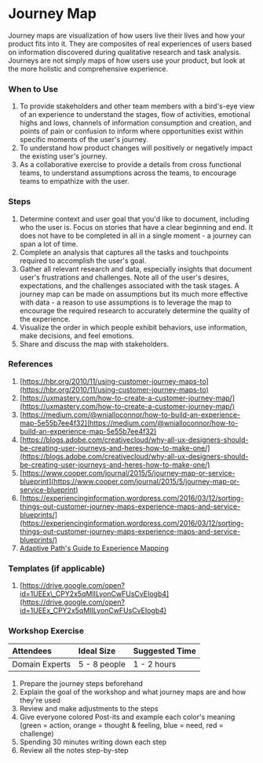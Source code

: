 # Journey Map

Journey maps are visualization of how users live their lives and how your product fits into it. They are composites of real experiences of users based on information discovered during qualitative research and task analysis. Journeys are not simply maps of how users use your product, but look at the more holistic and comprehensive experience.

### When to Use

1. To provide stakeholders and other team members with a bird's-eye view of an experience to understand the stages, flow of activities, emotional highs and lows, channels of information consumption and creation, and points of pain or confusion to inform where opportunities exist within specific moments of the user's journey.
2. To understand how product changes will positively or negatively impact the existing user's journey.
3. As a collaborative exercise to provide a details from cross functional teams, to understand assumptions across the teams, to encourage teams to empathize with the user.

### Steps

1. Determine context and user goal that you'd like to document, including who the user is. Focus on stories that have a clear beginning and end. It does not have to be completed in all in a single moment - a journey can span a lot of time.
2. Complete an analysis that captures all the tasks and touchpoints required to accomplish the user's goal.
3. Gather all relevant research and data, especially insights that document user's frustrations and challenges. Note all of the user's desires, expectations, and the challenges associated with the task stages. A journey map can be made on assumptions but its much more effective with data - a reason to use assumptions is to leverage the map to encourage the required research to accurately determine the quality of the experience.
4. Visualize the order in which people exhibit behaviors, use information, make decisions, and feel emotions.
5. Share and discuss the map with stakeholders.

### References

1. [https://hbr.org/2010/11/using-customer-journey-maps-to](https://hbr.org/2010/11/using-customer-journey-maps-to)
2. [https://uxmastery.com/how-to-create-a-customer-journey-map/](https://uxmastery.com/how-to-create-a-customer-journey-map/)
3. [https://medium.com/@wnialloconnor/how-to-build-an-experience-map-5e55b7ee4f32](https://medium.com/@wnialloconnor/how-to-build-an-experience-map-5e55b7ee4f32)
4. [https://blogs.adobe.com/creativecloud/why-all-ux-designers-should-be-creating-user-journeys-and-heres-how-to-make-one/](https://blogs.adobe.com/creativecloud/why-all-ux-designers-should-be-creating-user-journeys-and-heres-how-to-make-one/)
5. [https://www.cooper.com/journal/2015/5/journey-map-or-service-blueprint](https://www.cooper.com/journal/2015/5/journey-map-or-service-blueprint)
6. [https://experiencinginformation.wordpress.com/2016/03/12/sorting-things-out-customer-journey-maps-experience-maps-and-service-blueprints/](https://experiencinginformation.wordpress.com/2016/03/12/sorting-things-out-customer-journey-maps-experience-maps-and-service-blueprints/)
7. [Adaptive Path's Guide to Experience Mapping](./assets/Adaptive_Paths_Guide_to_Experience_Mapping.pdf)


### Templates \(if applicable\)

1. [https://drive.google.com/open?id=1UEEx\_CPY2x5qMIILyonCwFUsCvEIogb4](https://drive.google.com/open?id=1UEEx_CPY2x5qMIILyonCwFUsCvEIogb4)

### Workshop Exercise

| Attendees | Ideal Size | Suggested Time |
| :--- | :--- | :--- |
| Domain Experts | 5 - 8 people | 1 - 2 hours |

1. Prepare the journey steps beforehand
2. Explain the goal of the workshop and what journey maps are and how they're used
3. Review and make adjustments to the steps
4. Give everyone colored Post-its and example each color's meaning \(green = action, orange = thought & feeling, blue = need, red = challenge\)
5. Spending 30 minutes writing down each step
6. Review all the notes step-by-step 



